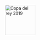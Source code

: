 <img scr="https://ak.uecdn.es/p/110/sp/11000/thumbnail/entry_id/0_k9javgbn/version/100012/height/407" alt="Copa del rey 2019" width="100" height="100" />
